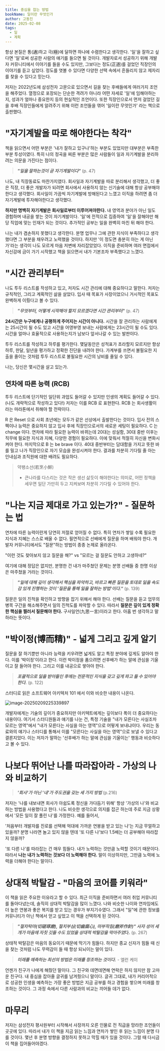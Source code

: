 ```yaml
---
title: 중심을 잡는 방법
bookName: 일이란 무엇인가
author: 고동진
date: 2025-02-08
tags:
  - 일
  - 계획
---
```


 항상 본질은 통(通)하고 극(極)에 달하면 하나에 수렴한다고 생각한다. '일'을 잘하고 싶다면 '일'로써 성공한 사람의 얘기를 들으면 될 것이다. 개발자로서 성공하기 위해 개발자 커뮤니티에서 이야기를 들을 수도 있지만, 그보다는 정도(正道)를 걸었던 직장인의 이야기를 듣고 싶었다. 정도를 엿볼 수 있다면 다양한 선택 속에서 흔들리지 않고 제자리를 찾을 수 있다고 믿는다.

<description />

 저자는 2022년도에 삼성전자 고문으로 있으면서 길을 찾는 후배들에게 여러가지 조언을 해주었다. 열정으로 포장되는 단순한 격려가 아니라 어떤 자세로 '일'에 임해야하는지, 성과가 얼마나 중요한지 등의 현실적인 조언이다. 또한 직장인으로서 먼저 걸었던 길을 후배 직장인들에게 알려주기 위해 이런 조언들을 엮어 '일이란 무엇인가' 라는 책으로 출판했다.

# "자기계발을 따로 해야한다는 착각"

 책을 읽으면서 어떤 부분은 '내가 잘하고 있구나'하는 부분도 있었지만 대부분은 부족한 부분 투성이였다. 특히 나의 정곡을 찌른 부분은 많은 사람들이 일과 자기계발을 분리하려는 의문을 가진다는 점이다.

>  ***"일을 잘하는것이 곧 자기계발이다"*** (p. 47)

나도, 내 직장동료도 마찬가지였다. 회사일과 자기계발을 따로 분리해서 생각했고, 더 좋은 직장, 더 좋은 개발자가 되려면 회사에서 사용하지 않는 신기술에 대해 항상 공부해야 한다고 생각했다. 회사일이 가끔씩 자기계발에 방해된다고 느꼈고 이직을 하려면 좀 더 자기계발에 투자해야한다고 생각했다.

**하지만 명백히 자기계발은 회사일로부터 이루어져야한다.** 내 영역과 분야가 아닌 일도 경험하며 내공을 쌓는 것이 자기계발이다. '일'에 전적으로 집중하여 '일'을 잘해야만 해당 직업에 맞는 인재가 되는 것이다. 추가적인 공부는 일을 완벽히 마친 뒤 해야 한다. 

나는 내가 겸손하지 못했다고 생각한다. 분명 업무나 그에 관한 지식이 부족하다고 생각했다면 그 부분을 채우려고 노력했을 것이다. 하지만 '이 정도면 충분히 아는 게 아닌가'라는 생각이 나도 모르게 마음 저변에 자리잡았었다. 이직을 준비하며 여러 면접에서 자신감에 금이 가기 시작했고 책을 읽으면서 내가 기본조차 부족했다고 느꼈다.

# "시간 관리부터"

나도 투두 리스트를 작성하고 있고, 저자도 시간 관리에 대해 중요하다고 말한다. 저자는 규칙적인, 그리고 계획적인 삶을 살았다. 입사 때 목표가 사장이었으니 거시적인 목표도 완벽하게 이뤘다고 볼 수 있다.

> ***"무엇부터, 어떻게 시작해야 할지 모르겠다면 시간 관리부터"***  (p. 47)

**24시간은 누구에게나 공평하게 주어지는 시간이 아니다.** 시간을 잘 관리하는 사람에게는 25시간이 될 수도 있고 시간을 어영부영 보내는 사람에게는 23시간이 될 수도 있다. 시간을 얼마나 효율적으로 사용하는지가 남보다 앞서나갈 수 있는 발판이다.

투두 리스트를 작성하고 하루를 평가한다. 몇달동안은 성적표가 초라할지 모르지만 항상 하루, 한달, 일년을 평가하고 정확한 진단을 내려야 한다. 가계부를 쓰면서 불필요한 지출을 줄이는 것처럼 투두 리스트로 불필요한 시간의 낭비를 줄일 수 있다.

나는, 당신은 몇시간을 살고 있는가.

## 연차에 따른 능력 (RCB)

 투두 리스트에 단기적인 일단위 과업도 들어갈 수 있지만 인생의 계획도 들어갈 수 있다. (나도 개략적으로 작성하고 있다!) 저자는 이를 RCB 로 표현한다. RCB 는 회사생활이라는 마라톤에서 취해야 할 전략이다.

  R 은 Reset 으로 사회 초년에는 모두가 같은 선상에서 출발한다는 것이다. 입사 전의 스펙이나 능력은 중요하지 않고 입사 후에 직장인으로서의 새로운 세팅이 필요하다. C 는 change 이다. 연차에 따라 필요한 능력이 바뀌는데 20대는 성실함, 30대 중반 이후는 직무에 필요한 지식과 지혜, 다양한 경험이 필요하다. 이에 맞춰서 적절히 자신을 변화시켜야 한다. 마지막으로 B 는 be brave 이다. 40대 중반부터는 담대함을 가지고 뜻한 바를 밀고 나가 직장인으로 자기 모습을 완성시켜야 한다. 결과를 차분히 기다릴 줄 아는 인내심과 조직원에 대한 배려도 필요하다.

> 약팽소선(若烹小鮮)
>
> - 큰나라를 다스리는 것은 작은 생선 삶듯이 해야한다는 의미로, 어떤 정책을 세우면 일단 가만히 두고 지켜보며 차분히 기다릴 수 있어야 한다.

# "나는 지금 제대로 가고 있는가?" - 질문하는 법

연차에 따른 능력이란게 당연히 저절로 얻어질 수 없다. 특히 연차가 쌓일 수록 필요한 지식과 지혜는 스스로 배울 수 없다. 필연적으로 선배에게 질문을 하며 배워야 한다. 개발자 커뮤니티에서도 "질문"하는 방법이 종종 논제로 올라온다.

"이런 것도 찾아보지 않고 질문을 해?" vs "모르는 걸 질문도 안하고 고생하네?"

여기에 대해 정답은 없지만, 분명한 건 내가 마주쳤던 문제는 분명 선배들 중 한명 이상은 마주쳤을 거라는 것이다. 

> ***"일에 대해 깊이 생각해서 핵심을 파악하고, 바르고 빠른 질문을 토대로 일을 속도감 있게 진행하는 것이 '질문을 통해 일을 잘하는 방법'이다."*** (p. 139)

질문은 일의 진척을 확인하고 방향을 잡기 위해서 해야 한다. 선배는 질문을 듣고 업무의 병목 구간을 해소해주면서 일의 진척도를 파악할 수 있다. 따라서 **질문은 깊이 있게 정확한 핵심을 찔러서 질문해야 한다.** 구사일언(九思一言)이라고 한다. 아홉 번 생각하고 말하라는 뜻이다.

# "박이정(博而精)" - 넓게 그리고 깊게 알기

 질문을 잘 하기뿐만 아니라 능력을 키우려면 넓게도 알고 특정 분야에 깊게도 알아야 한다. 이를 '박이정'이라고 한다. 이런 박이정을 품으려면 선후배가 하는 말에 관심을 기울이고 잘 들어야 한다. 그리고 이를 내공으로 쌓아야 한다.

> ***포괄적으로 일을 받아들인 후에는 전문적인 지식을 갖고 깊게 파고 들 수 있어야 한다.*** (p. 122)

  스터디로 읽은 소프트웨어 아키텍처 101 에서 이와 비슷한 내용이 나온다.

![image-20250209225339897](../../.vuepress/public/images/2025-02-08-whatiswork/image-20250209225339897.png)

개발자에게는 기술의 깊이가 중요하지만 아키텍트에게는 깊이보다 폭이 더 중요하다는 내용이다. 여기서 스터디원들과 얘기를 나눈 건, 특정 기술을 "내가 모른다는 사실조차 모르는 영역"에서 "내가 모른다는 사실을 아는 영역"으로 어떻게 보내냐이다. 우리는 동료와의 얘기나 스터디를 통해서 이를 "모른다는 사실을 아는 영역"으로 보낼 수 있다고 결론지었다. 이는 저자가 말하는 '선후배가 하는 말에 관심을 기울이는' 행동과 비슷하다고 볼 수 있다.

# 나보다 뛰어난 나를 따라잡아라 - 가상의 나와 비교하기

>  ***'회사'가 아닌 '내'가 주도권을 갖는 세 가지 방법*** (p.216)

저자는 '나를 내보내면 회사가 아쉽도록 정신을 가다듬기 위해' 항상 '가상의 나'와 비교하는 방법을 사용했다고 한다. 나도 비슷한 생각으로 의지를 잡곤 하는데 주로 지금 상황에서 '모든 일이 잘 풀린 나'를 가정한다. 예를 들어서,

'처음부터 개발자를 진로를 선택해 억대에 가까운 연봉을 받고 있는 나'는 지금 무얼하고 있을까? 분명 나라면 놀고 있지 않을 텐데 '또 다른 나'보다 1.5배는 더 공부해야 따라잡지 않을까? 

'또 다른 나'를 따라잡는 건 매우 힘들다. 내가 노력하는 것만큼 노력할 것이기 때문이다. 따라서 **나는 내가 노력하는 것보다 더 노력해야 한다.** 말이 이상하지만, 그만큼 노력에 노력을 더해야 한다는 말이다.

# 상대적 박탈감 - "마음의 코어를 키워라"

이 책을 읽은 주요한 이유라고 할 수 있다. 최근 이직을 준비하면서 여러 취업 커뮤니티를 돌아다녔는데, 솔직히 상대적 박탈감을 많이 느꼈다. 나와 비슷한 나이와 연차임에도 더 높은 연봉과 좋은 복지를 받고 있는 경우가 부지기수였다. 그래서 "일"에 관한 정보를 커뮤니티가 아닌 책에서 얻고 싶었고 이 책을 선택하게 된 것이다.

> ***"절차탁마(切磋琢磨), 절치부심(切齒腐心), 마부작침(磨斧作針)" 사자 성어 세 개가 마음에 자칫 깃들 수도 있었을 상대적 박탈감을 막아주었*다.** (p. 267)

상태적 박탈감은 마음의 동요이기 때문에 막기가 힘들다. 하지만 종교 신자가 힘들 때 신을 찾는 것처럼 나도 무력감이 들 때 항상 되뇌이는 말이 있다.

> ***미래를 예측하는 최선의 방법은 미래를 창조하는 것이다.*** - 엘런 케이

언젠가 친구가 나에게 해줬던 말이다. 그 친구와 데면데면해 연락은 하지 않지만 참 고마운 친구다. 내 중심을 잡아줄 글귀를 남겨줬으니 말이다. 글귀 그대로, 내가 커리어적으로 성공한 인생을 예측하는 가장 좋은 방법은 지금 공부를 하고 경험을 쌓으며 미래를 창조하는 것이다. 그 과정 속에서 다른 사람과의 비교는 끼어들 데가 없다.

# 마무리

저자는 삼성전자 평사원부터 시작해서 사장까지 오른 인물로 전 직급을 망라한 조언들이 곳곳에 있다. 따라서 내가 이 책을 지금 읽는 느낌과 연차가 쌓인 후 읽는 느낌이 분명 다를 것이다. 몇년 후 분명 방향을 결정하지 못하고 막힐 때가 있을 것이다. 그럴 때 다시금 이 책을 집어들어야겠다.

<Footer />